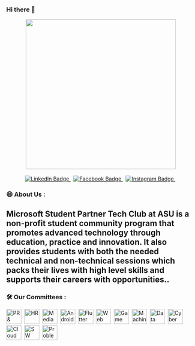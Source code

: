 ### Hi there 👋

<!--
**MSP-ASU22/MSP-ASU22** is a ✨ _special_ ✨ repository because its `README.md` (this file) appears on your GitHub profile.

Here are some ideas to get you started:

- 🔭 I’m currently working on ...
- 🌱 I’m currently learning ...
- 👯 I’m looking to collaborate on ...
- 🤔 I’m looking for help with ...
- 💬 Ask me about ...
- 📫 How to reach me: ...
- 😄 Pronouns: ...
- ⚡ Fun fact: ...
-->
<div id="header" align="center">
  <img src="https://fv9-4.failiem.lv/thumb_show.php?i=xv788chyq&download_checksum=df7dbd82a98fe325eb76f0f0b99f836f07b4ce84&download_timestamp=1669750325)" width="400"/>
</div>
<br>
<div id="badges" align="center">
  <a href="https://www.linkedin.com/company/msp-tech-club-asu-22/">
  <img src="https://img.shields.io/badge/LinkedIn-blue?style=for-the-badge&logo=linkedin&logoColor=white" alt="LinkedIn Badge"/>
  </a>&nbsp;
  <a href="https://www.facebook.com/ASUTC">
  <img src="https://img.shields.io/badge/Facebook-blue?style=for-the-badge&logo=facebook&logoColor=white" alt="Facebook Badge"/>
  </a>&nbsp;
  <a href="[https://www.facebook.com/abdelrhman.yasser.39142/](https://www.instagram.com/msp_asu/)">
  <img src="https://img.shields.io/badge/instagram-blue?style=for-the-badge&logo=linkedin&logoColor=white" alt="Instagram Badge"/>
  </a>&nbsp;
</div>


### 😄 About Us :
##  Microsoft Student Partner Tech Club at ASU is a non-profit student community program that promotes advanced technology through education, practice and innovation. It also provides students with both the needed technical and non-technical sessions which packs their lives with high level skills and supports their careers with opportunities..


### :hammer_and_wrench: Our Committees :
<div>
    <img src="https://mir-s3-cdn-cf.behance.net/project_modules/disp/2fc30621813149.56307e9b31cb0.jpg" title="PR & Markting" alt="PR & Markting" width="40" height="40"/>&nbsp;
  <img src="https://static.vecteezy.com/system/resources/previews/005/231/016/original/human-resource-logo-design-inspiration-illustration-vector.jpg" title="HR" alt="HR" width="40" height="40"/>&nbsp;
  <img src="https://pluralsight.imgix.net/paths/path-icons/graphic-design-8e71846112.png"  title="Media" alt="Media" width="40" height="40"/>&nbsp;
  <img src="https://upload.wikimedia.org/wikipedia/commons/thumb/6/64/Android_logo_2019_%28stacked%29.svg/2346px-Android_logo_2019_%28stacked%29.svg.png" title="Android" alt="Android" width="40" height="40"/>&nbsp;
  <img src="https://assets-global.website-files.com/6047a9e35e5dc54ac86ddd90/63018720eab248248ff88ee3_1bd86e15.png" title="Flutter" alt="Flutter" width="40" height="40"/>&nbsp;
  <img src="https://www.freepnglogos.com/uploads/logo-website-png/logo-website-website-icon-with-png-and-vector-format-for-unlimited-22.png" title="Web" alt="Web" width="40" height="40"/>&nbsp;
  <img src="https://www.pngkit.com/png/full/128-1282285_logo-online-game-png-icon.png" title="Game" alt="Game" width="40" height="40"/>&nbsp;
  <img src="https://upload.wikimedia.org/wikipedia/commons/d/d5/Hey_Machine_Learning_Logo.png" title="Machine Learning"  alt="Machine Learning" width="40" height="40"/>&nbsp;
  <img src="https://cdn.iconscout.com/icon/free/png-256/data-science-46-1170621.png" title="Data Science" alt="Data Science" width="40" height="40"/>&nbsp;
  <img src="https://seeklogo.com/images/C/cyber-security-logo-D84A24E3F8-seeklogo.com.png" title="Cyber Security" alt="Cyber Security" width="40" height="40"/>&nbsp;
  <img src="https://seeklogo.com/images/M/microsoft-azure-logo-EB7164BAD3-seeklogo.com.png" title="Colud Computing" alt="Cloud Computing" width="40" height="40"/>&nbsp;
  <img src="https://tecordeon.com/wp-content/uploads/2016/10/5-MAJOR-DIFFERENCES-BETWEEN-FUNCTIONAL-AND-NON-FUNCTIONAL-TESTING-EXPLAINED.png" title="SW Testing" alt="SW Testing" width="40" height="40"/>&nbsp;
  <img src="https://www.pngall.com/wp-content/uploads/4/Idea-Solution-PNG-HD-Image.png" title="Problem Solving" **alt="Problem Solving" width="40" height="40"/>

